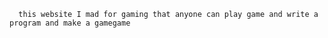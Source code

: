       this website I mad for gaming that anyone can play game and write a program and make a gamegame
 
 
 
 
